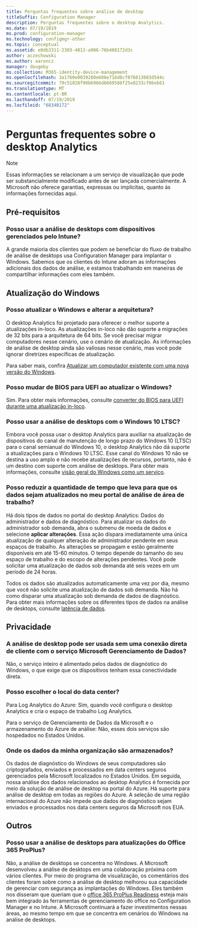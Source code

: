 ```yaml
---
title: Perguntas frequentes sobre análise de desktop
titleSuffix: Configuration Manager
description: Perguntas frequentes sobre o desktop Analytics.
ms.date: 07/19/2019
ms.prod: configuration-manager
ms.technology: configmgr-other
ms.topic: conceptual
ms.assetid: e0db3311-2303-4013-a906-76b408172d3c
author: aczechowski
ms.author: aaroncz
manager: dougeby
ms.collection: M365-identity-device-management
ms.openlocfilehash: 3a1760e0039280e686e716d8cf876813083d544c
ms.sourcegitcommit: 79c51028f90b6966d6669588f25e8233cf06eb61
ms.translationtype: MT
ms.contentlocale: pt-BR
ms.lasthandoff: 07/19/2019
ms.locfileid: "68340172"
---
```

# <a name="desktop-analytics-faq"></a>Perguntas frequentes sobre o desktop Analytics

> [!Note]  
> Essas informações se relacionam a um serviço de visualização que pode ser substancialmente modificado antes de ser lançada comercialmente. A Microsoft não oferece garantias, expressas ou implícitas, quanto às informações fornecidas aqui.  

## <a name="prerequisites"></a>Pré-requisitos 

### <a name="can-i-use-desktop-analytics-with-intune-managed-devices"></a>Posso usar a análise de desktops com dispositivos gerenciados pelo Intune? 

A grande maioria dos clientes que podem se beneficiar do fluxo de trabalho de análise de desktops usa Configuration Manager para implantar o Windows. Sabemos que os clientes do Intune adoram as informações adicionais dos dados de análise, e estamos trabalhando em maneiras de compartilhar informações com eles também.

## <a name="windows-upgrade"></a>Atualização do Windows

### <a name="can-i-upgrade-windows-and-change-architecture"></a>Posso atualizar o Windows e alterar a arquitetura?

O desktop Analytics foi projetado para oferecer o melhor suporte a atualizações in-loco. As atualizações in-loco não dão suporte a migrações de 32 bits para a arquitetura de 64 bits. Se você precisar migrar computadores nesse cenário, use o cenário de atualização. As informações de análise de desktop ainda são valiosas nesse cenário, mas você pode ignorar diretrizes específicas de atualização.

Para saber mais, confira [Atualizar um computador existente com uma nova versão do Windows](/sccm/osd/deploy-use/refresh-an-existing-computer-with-a-new-version-of-windows).

### <a name="can-i-change-from-bios-to-uefi-when-upgrading-windows"></a>Posso mudar de BIOS para UEFI ao atualizar o Windows?

Sim. Para obter mais informações, consulte [converter do BIOS para UEFI durante uma atualização in-loco](/sccm/osd/deploy-use/task-sequence-steps-to-manage-bios-to-uefi-conversion#convert-from-bios-to-uefi-during-an-in-place-upgrade).

### <a name="can-i-use-desktop-analytics-with-windows-10-ltsc"></a>Posso usar a análise de desktops com o Windows 10 LTSC?

Embora você possa usar o desktop Analytics para auxiliar na atualização de dispositivos do canal de manutenção de longo prazo do Windows 10 (LTSC) para o canal semianual do Windows 10, o desktop Analytics não dá suporte a atualizações para o Windows 10 LTSC. Esse canal do Windows 10 não se destina a uso amplo e não recebe atualizações de recursos, portanto, não é um destino com suporte com análise de desktops. Para obter mais informações, consulte [visão geral do Windows como um serviço](https://docs.microsoft.com/windows/deployment/update/waas-overview#long-term-servicing-channel).

### <a name="can-i-reduce-the-amount-of-time-it-takes-for-data-to-refresh-in-my-desktop-analytics-portal"></a>Posso reduzir a quantidade de tempo que leva para que os dados sejam atualizados no meu portal de análise de área de trabalho?

Há dois tipos de dados no portal do desktop Analytics: Dados do administrador e dados de diagnóstico. Para atualizar os dados do administrador sob demanda, abra o submenu de moeda de dados e selecione **aplicar alterações**. Essa ação dispara imediatamente uma única atualização de qualquer alteração de administrador pendente em seus espaços de trabalho. As alterações se propagam e estão geralmente disponíveis em até 15-60 minutos. O tempo depende do tamanho do seu espaço de trabalho e do escopo de alterações pendentes. Você pode solicitar uma atualização de dados sob demanda até seis vezes em um período de 24 horas. 

Todos os dados são atualizados automaticamente uma vez por dia, mesmo que você não solicite uma atualização de dados sob demanda. Não há como disparar uma atualização sob demanda de dados de diagnóstico. Para obter mais informações sobre os diferentes tipos de dados na análise de desktops, consulte [latência de dados](/sccm/desktop-analytics/troubleshooting#data-latency).

## <a name="privacy"></a>Privacidade

### <a name="can-desktop-analytics-be-used-without-a-direct-client-connection-to-the-microsoft-data-management-service"></a>A análise de desktop pode ser usada sem uma conexão direta de cliente com o serviço Microsoft Gerenciamento de Dados?

Não, o serviço inteiro é alimentado pelos dados de diagnóstico do Windows, o que exige que os dispositivos tenham essa conectividade direta.

### <a name="can-i-choose-the-data-center-location"></a>Posso escolher o local do data center?

Para Log Analytics do Azure: Sim, quando você configura o desktop Analytics e cria o espaço de trabalho Log Analytics.

Para o serviço de Gerenciamento de Dados da Microsoft e o armazenamento do Azure de análise: Não, esses dois serviços são hospedados no Estados Unidos.

### <a name="where-is-my-organizations-data-stored"></a>Onde os dados da minha organização são armazenados?

Os dados de diagnóstico do Windows de seus computadores são criptografados, enviados e processados em data centers seguros gerenciados pela Microsoft localizados no Estados Unidos. Em seguida, nossa análise dos dados relacionados ao desktop Analytics é fornecida por meio da solução de análise de desktop na portal do Azure. Há suporte para análise de desktop em todas as regiões do Azure. A seleção de uma região internacional do Azure não impede que dados de diagnóstico sejam enviados e processados nos data centers seguros da Microsoft nos EUA.

## <a name="other"></a>Outros

### <a name="can-i-use-desktop-analytics-for-my-office-365-proplus-upgrades"></a>Posso usar a análise de desktops para atualizações do Office 365 ProPlus?

Não, a análise de desktops se concentra no Windows. A Microsoft desenvolveu a análise de desktops em uma colaboração próxima com vários clientes. Por meio do programa de visualização, os comentários dos clientes foram sobre como a análise de desktop melhorou sua capacidade de gerenciar com segurança as implantações do Windows. Eles também nos disseram que queriam que o [office 365 ProPlus Readiness](/sccm/sum/deploy-use/office-365-dashboard#bkmk_o365_readiness) esteja mais bem integrado às ferramentas de gerenciamento do office no Configuration Manager e no Intune. A Microsoft continuará a fazer investimentos nessas áreas, ao mesmo tempo em que se concentra em cenários do Windows na análise de desktops.
